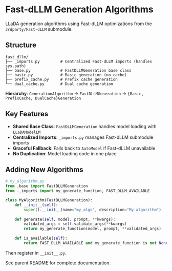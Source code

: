 # Fast-dLLM Generation Algorithms

LLaDA generation algorithms using Fast-dLLM optimizations from the `3rdparty/Fast-dLLM` submodule.

## Structure

```
fast_dllm/
├── _imports.py         # Centralized Fast-dLLM imports (handles sys.path)
├── base.py             # FastDLLMGeneration base class
├── basic.py            # Basic generation (no cache)
├── prefix_cache.py     # Prefix cache generation  
└── dual_cache.py       # Dual cache generation
```

**Hierarchy**: `GenerationAlgorithm` → `FastDLLMGeneration` → `{Basic, PrefixCache, DualCache}Generation`

## Key Features

- **Shared Base Class**: `FastDLLMGeneration` handles model loading with `LLaDAModelLM`
- **Centralized Imports**: `_imports.py` manages Fast-dLLM submodule imports
- **Graceful Fallback**: Falls back to `AutoModel` if Fast-dLLM unavailable
- **No Duplication**: Model loading code in one place

## Adding New Algorithms

```python
# my_algorithm.py
from .base import FastDLLMGeneration
from ._imports import my_generate_function, FAST_DLLM_AVAILABLE

class MyAlgorithm(FastDLLMGeneration):
    def __init__(self):
        super().__init__(name="my_algo", description="My algorithm")
    
    def generate(self, model, prompt, **kwargs):
        validated_args = self.validate_args(**kwargs)
        return my_generate_function(model, prompt, **validated_args)
    
    def is_available(self):
        return FAST_DLLM_AVAILABLE and my_generate_function is not None
```

Then register in `__init__.py`.

See parent README for complete documentation.

